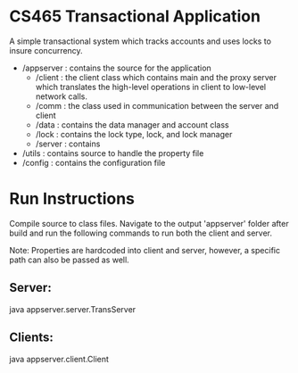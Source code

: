 # CS465 Transactional Application
A simple transactional system which tracks accounts and uses locks to insure concurrency.

 * /appserver : contains the source for the application
     * /client : the client class which contains main and the proxy server which translates the high-level operations in client to low-level
     network calls.
     * /comm : the class used in communication between the server and client
     * /data : contains the data manager and account class
     * /lock : contains the lock type, lock, and lock manager
     * /server : contains
 * /utils : contains source to handle the property file
 * /config : contains the configuration file

# Run Instructions
Compile source to class files. Navigate to the output 'appserver' folder after build and run the following commands to
run both the client and server.

Note: Properties are hardcoded into client and server, however, a specific path can also be passed as well.

## Server:
java appserver.server.TransServer <optional property file path>

## Clients:
java appserver.client.Client <optional property file path>
